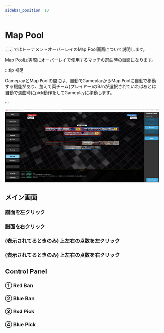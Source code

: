 ```yaml
---
sidebar_position: 10
---
```


# Map Pool

ここではトーナメントオーバーレイのMap Pool画面について説明します。

Map Poolは実際にオーバーレイで使用するマッチの選曲時の画面になります。

:::tip 補足

GameplayとMap Poolの間には、自動でGameplayからMap Poolに自動で移動する機能があり、加えて両チーム(プレイヤー)のBanが選択されていればあとは自動で選曲時にpick動作をしてGameplayに移動します。

:::

![Map Pool](/img/osu_lazer/map_pool.png)

## メイン画面

### 譜面を左クリック

### 譜面を右クリック

### (表示されてるときのみ) 上左右の点数を左クリック

### (表示されてるときのみ) 上左右の点数を右クリック

## Control Panel

### ① Red Ban

### ② Blue Ban

### ③ Red Pick

### ④ Blue Pick
